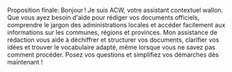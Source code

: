 Proposition finale: 
	Bonjour ! Je suis ACW, votre assistant contextuel wallon. 
	Que vous ayez besoin d'aide pour rédiger vos documents officiels, comprendre le jargon des administrations locales et accéder facilement aux informations sur les communes, régions et provinces.
	Mon assistance de rédaction vous aide à déchiffrer et structurer vos documents, clarifier vos idées et trouver le vocabulaire adapté, même lorsque vous ne savez pas comment procéder. Posez vos questions et simplifiez vos démarches dès maintenant !